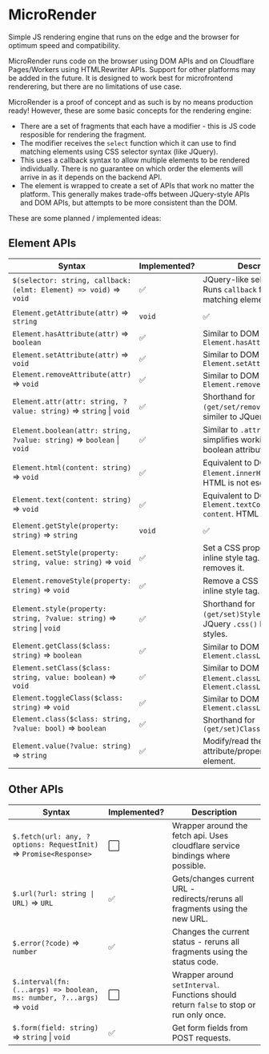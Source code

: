 # MicroRender

Simple JS rendering engine that runs on the edge and the browser for optimum speed and compatibility.

MicroRender runs code on the browser using DOM APIs and on Cloudflare Pages/Workers using HTMLRewriter APIs.
Support for other platforms may be added in the future. It is designed to work best for microfrontend
renderering, but there are no limitations of use case.

MicroRender is a proof of concept and as such is by no means production ready! However, these are some basic
concepts for the rendering engine:

- There are a set of fragments that each have a modifier - this is JS code resposible for rendering the
  fragment. 
- The modifier receives the `select` function which it can use to find matching elements using CSS selector
  syntax (like JQuery).
- This uses a callback syntax to allow multiple elements to be rendered individually. There is no guarantee
  on which order the elements will arrive in as it depends on the backend API.
- The element is wrapped to create a set of APIs that work no matter the platform. This generally makes
  trade-offs between JQuery-style APIs and DOM APIs, but attempts to be more consistent than the DOM.

These are some planned / implemented ideas:

## Element APIs

| Syntax                                                     | Implemented? | Description                                                                               |
|------------------------------------------------------------|--------------|-------------------------------------------------------------------------------------------|
| `$(selector: string, callback: (elmt: Element) => void)` => `void`    | ✅ | JQuery-like selector API. Runs `callback` for each matching element.                     |
| `Element.getAttribute(attr)` => `string` | `void`                     | ✅ | Similar to DOM `Element.getAttribute()`                                                  |
| `Element.hasAttribute(attr)` => `boolean`                             | ✅ | Similar to DOM `Element.hasAttribute()`                                                  |
| `Element.setAttribute(attr)` => `void`                                | ✅ | Similar to DOM `Element.setAttribute()`                                                  |
| `Element.removeAttribute(attr)` => `void`                             | ✅ | Similar to DOM `Element.removeAttribute()`                                               |
| `Element.attr(attr: string, ?value: string)` => `string` \| `void`    | ✅ | Shorthand for `(get/set/remove)Attribute`; similer to JQuery `.attr()`.                  |
| `Element.boolean(attr: string, ?value: string)` => `boolean` \| `void`| ✅ | Similar to `.attr()` but simplifies working with boolean attributes.                     |
| `Element.html(content: string)` => `void`                             | ✅ | Equivalent to DOM `Element.innerHTML = content`. HTML is not escaped.                    |
| `Element.text(content: string)` => `void`                             | ✅ | Equivalent to DOM `Element.textContent = content`. HTML is escaped.                      |
| `Element.getStyle(property: string)` => `string` | `void`             | ✅ | Get a CSS property in the inline style tag.                                              |
| `Element.setStyle(property: string, value: string)` => `void`         | ✅ | Set a CSS property in the inline style tag. A blank string removes it.                   |
| `Element.removeStyle(property: string)` => `void`                     | ✅ | Remove a CSS property in the inline style tag.                                           |
| `Element.style(property: string, ?value: string)` => `string` \| `void`| ✅ | Shorthand for `(get/set)Style()`. Similar to JQuery `.css()` but uses inline styles.    |
| `Element.getClass($class: string)` => `boolean`                       | ✅ | Similar to DOM `Element.classList.contains()`                                            |
| `Element.setClass($class: string, value: boolean)` => `void`          | ✅ | Similar to DOM `Element.classList.add()` and `Element.classList.remove()`                |
| `Element.toggleClass($class: string)` => `void`                       | ✅ | Similar to DOM `Element.classList.toggle()`                                              |
| `Element.class($class: string, ?value: bool)` => `boolean`            | ✅ | Shorthand for `(get/set)Class()`                                                         |
| `Element.value(?value: string)` => `string`                           | ✅ | Modify/read the value attribute/property of an element.                                  |

## Other APIs

| Syntax                                                     | Implemented? | Description                                                                               |
|------------------------------------------------------------|--------------|-------------------------------------------------------------------------------------------|
| `$.fetch(url: any, ?options: RequestInit)` => `Promise<Response>`     | ⬜ | Wrapper around the fetch api. Uses cloudflare service bindings where possible.           |
| `$.url(?url: string \| URL)` => `URL`                                 | ✅ | Gets/changes current URL - redirects/reruns all fragments using the new URL.             |
| `$.error(?code)` => `number`                                          | ✅ | Changes the current status - reruns all fragments using the status code.                 |
| `$.interval(fn: (...args) => boolean, ms: number, ?...args)` => `void`| ⬜ | Wrapper around `setInterval`. Functions should return `false` to stop or run only once.  |
| `$.form(field: string)` => `string` \| `void`                         | ✅ | Get form fields from POST requests.                                                      |